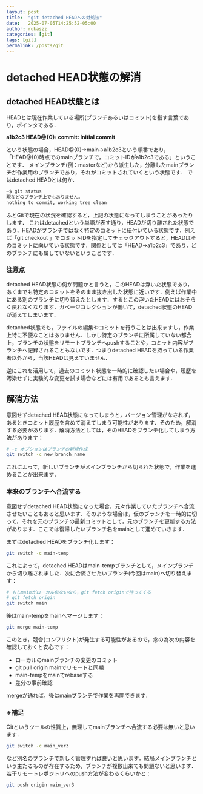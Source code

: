 ```yaml
---
layout: post
title:  "git detached HEADへの対処法"
date:   2025-07-05T14:25:52-05:00
author: rukaszz
categories: [git]
tags: [git]
permalink: /posts/git
---
```


# detached HEAD状態の解消

## detached HEAD状態とは

HEADとは現在作業している場所(ブランチあるいはコミット)を指す言葉であり，ポインタである．

**a1b2c3 HEAD@{0}: commit: Initial commit**

という状態の場合，HEAD@{0}→main→a1b2c3という順番であり，「HEAD@{0}時点でのmainブランチで，コミットIDがa1b2c3である」ということです．
メインブランチ(例：masterなど)から派生した，分離したmainブランチが作業用のブランチであり，それがコミットされていくという状態です．
ではdetached HEADとは何か．

```Bash
~$ git status
現在どのブランチ上でもありません。
nothing to commit, working tree clean
```

ふとGitで現在の状況を確認すると，上記の状態になってしまうことがあったりします．
これはdetachedという単語が表す通り，HEADが切り離された状態であり，HEADがブランチではなく特定のコミットに紐付いている状態です，例えば「git checkout <commit ID>」でコミットIDを指定してチェックアウトすると，HEADはそのコミットに向いている状態です．関係としては「HEAD→a1b2c3」であり，どのブランチにも属していないということです．

### 注意点

detached HEAD状態の何が問題かと言うと，このHEADは浮いた状態であり，あくまでも特定のコミットをそのまま抜き出した状態に近いです．例えば作業中にある別のブランチに切り替えたとします．するとこの浮いたHEADにはおそらく戻れなくなります．ガベージコレクションが働いて，detached状態のHEADが消えてしまいます．

detached状態でも，ファイルの編集やコミットを行うことは出来ますし，作業上特に不便なことはありません．しかし特定のブランチに所属していない都合上，ブランチの状態をリモートブランチへpushすることや，コミット内容がブランチへ記録されることもないです．つまりdetached HEADを持っている作業者以外から，当該HEADは見えていません．

逆にこれを活用して，過去のコミット状態を一時的に確認したい場合や，履歴を汚染せずに実験的な変更を試す場合などには有用であるとも言えます．

## 解消方法

意図せずdetached HEAD状態になってしまうと，バージョン管理がなされず，あるときコミット履歴を含めて消えてしまう可能性があります．そのため，解消する必要があります．解消方法としては，そのHEADをブランチ化してしまう方法があります：

```Bash
# -c オプションはブランチの新規作成
git switch -c new_branch_name
```

これによって，新しいブランチがメインブランチから切られた状態で，作業を進めることが出来ます．

### 本来のブランチへ合流する

意図せずdetached HEAD状態になった場合，元々作業していたブランチへ合流させたいこともあると思います．そのような場合は，仮のブランチを一時的に切って，それを元のブランチの最新コミットとして，元のブランチを更新する方法があります．ここでは復帰したいブランチ名をmainとして進めていきます．

まずはdetached HEADをブランチ化します：

```Bash
git switch -c main-temp
```

これによって，detached HEADはmain-tempブランチとして，メインブランチから切り離されました．次に合流させたいブランチ(今回はmain)へ切り替えます：

```Bash
# もしmainがローカル似ないなら，git fetch originで持ってくる
# git fetch origin
git switch main
```

後はmain-tempをmainへマージします：

```Bash
git merge main-temp
```

このとき，競合(コンフリクト)が発生する可能性があるので，念の為次の内容を確認しておくと安心です：

- ローカルのmainブランチの変更のコミット
- git pull origin mainでリモートと同期
- main-tempをmainでrebaseする
- 差分の事前確認

mergeが通れば，後はmainブランチで作業を再開できます．

### ※補足

Gitというツールの性質上，無理してmainブランチへ合流する必要は無いと思います．

```Bash
git switch -c main_ver3
```

など別名のブランチで新しく管理すれば良いと思います．結局メインブランチという主たるものが存在するため，ブランチが複数出来ても問題ないと思います．若干リモートレポジトリへのpush方法が変わるくらいかと：

```Bash
git push origin main_ver3
```




